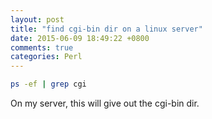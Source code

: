 ```yaml
---
layout: post
title: "find cgi-bin dir on a linux server"
date: 2015-06-09 18:49:22 +0800
comments: true
categories: Perl
---
```

```bash
ps -ef | grep cgi
```

On my server, this will give out the cgi-bin dir.